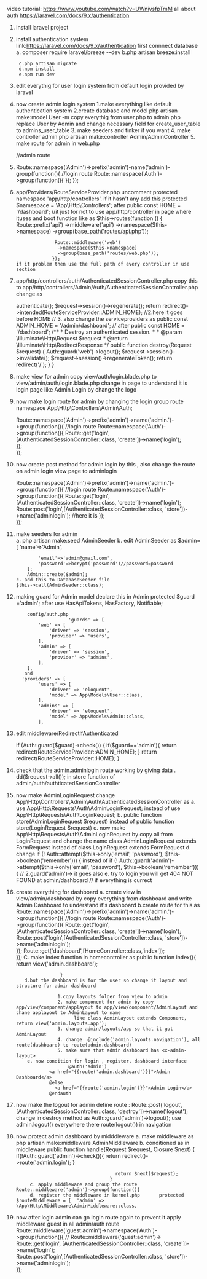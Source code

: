 video tutorial:   https://www.youtube.com/watch?v=UWniysfpTmM
all about auth    https://laravel.com/docs/9.x/authentication

1. install laravel project 
2. install authentication system   link:https://laravel.com/docs/9.x/authentication 
        first connnect database
        a. composer require laravel/breeze --dev
        b.php artisan breeze:install
 
        c.php artisan migrate
        d.npm install
        e.npm run dev
3. edit everythig for user login system from default login provided by laravel
4. now create admin login system 
	  1.make everything like default authentication system 
	  2.create database and model       php artisan make:model User -m   copy everythig from user.php to admin.php replace User by Admin
										 and change necessary field for  create_user_table to admins_user_table 
	  3. make seeders and tinker if you want
	  4. make controller  admin       php artisan make:controller Admin/AdminController
	  5. make route for admin in web.php   

     //admin route
5. Route::namespace('Admin')->prefix('admin')-name('admin')-group(function(){
              //login route
                Route::namespace('Auth')->group(function(){
           });
       });
6. app/Providers/RouteServiceProvider.php uncomment protected namespace 'app/http/controllers'.
        if it hasn't any add this
        protected $namespace = 'App\\Http\\Controllers'; after     public const HOME = '/dashboard';   //it just for not to use app/http/controller in page where               ituses
        and boot function like as
                        $this->routes(function () {
                     Route::prefix('api')
                      ->middleware('api')
                      ->namespace($this->namespace)
                      ->group(base_path('routes/api.php'));

                     Route::middleware('web')
                      ->namespace($this->namespace)
                      ->group(base_path('routes/web.php'));
                    });
       if it problem then use the full path of every controller in use section 
7. app/http/controllers/auth/AuthenticatedSessionController.php copy this to      app/http/controllers/Admin/Auth/AuthenticatedSessionController.php
   change as 
   <?php

   namespace App\Http\Controllers\Admin\Auth;  //0. here folder structure change

   use App\Http\Controllers\Controller;
   use App\Http\Requests\Auth\LoginRequest;
   use App\Providers\RouteServiceProvider;
   use Illuminate\Http\Request;
   use Illuminate\Support\Facades\Auth;

	   class AuthenticatedSessionController extends Controller
	   {
		/**
		 * Display the login view.
		 *
		 * @return \Illuminate\View\View
		 */
		public function create()
		{
			return view('admin.auth.login');  //1. here it goes before auth.login
		}

		/**
		 * Handle an incoming authentication request.
		 *
		 * @param  \App\Http\Requests\Auth\LoginRequest  $request
		 * @return \Illuminate\Http\RedirectResponse
		 */
		public function store(LoginRequest $request)
		{
			$request->authenticate();

			$request->session()->regenerate();

			return redirect()->intended(RouteServiceProvider::ADMIN_HOME);  //2.here it goes before HOME 
				 // 3. also change the serviceproviders as   public const ADMIN_HOME = '/admin/dashboard';  // after public const HOME = '/dashboard';

		/**
		 * Destroy an authenticated session.
		 *
		 * @param  \Illuminate\Http\Request  $request
		 * @return \Illuminate\Http\RedirectResponse
		 */
		public function destroy(Request $request)
		{
			Auth::guard('web')->logout();

			$request->session()->invalidate();

			$request->session()->regenerateToken();

			return redirect('/');
		}
	   }

8.  make view for admin             copy     view/auth/login.blade.php    to                  view/admin/auth/login.blade.php 
                                           change in page to understand it is login page like  Admin Login by change the logo
9.  now make login route for admin by changing the login group route 
	   namespace App\Http\Controllers\Admin\Auth;

	   Route::namespace('Admin')->prefix('admin')->name('admin.')->group(function(){
				  //login route
			 Route::namespace('Auth')->group(function(){
				  Route::get('login',[AuthenticatedSessionController::class, 'create'])->name('login');      
			   });       
		 });
10. now create post method for admin login by this , also change the route on admin login view page to adminlogin

	   Route::namespace('Admin')->prefix('admin')->name('admin.')->group(function(){
				  //login route
			 Route::namespace('Auth')->group(function(){
				  Route::get('login',[AuthenticatedSessionController::class, 'create'])->name('login');      
				  Route::post('login',[AuthenticatedSessionController::class, 'store'])->name('adminlogin');      //here it is
			   });       
		 });

11. make seeders for admin      
		a. php artisan make:seed AdminSeeder
		b. edit AdminSeeder as $admin=[
				'name'=>'Admin',

				'email'=>'admin@gmail.com',
				'password'=>bcrypt('password')//password=password
			];
			Admin::create($admin);
		c. add this to DatabaseSeeder file                                   $this->call(AdminSeeder::class); 

12. making guard for Admin model 
                     declare this in Admin
			protected $guard ='admin'; after use HasApiTokens, HasFactory, Notifiable;


			config/auth.php 
						   'guards' => [
				'web' => [
					'driver' => 'session',
					'provider' => 'users',
				],
				'admin' => [
					'driver' => 'session',
					'provider' => 'admins',
				],
			],
		   and 
		  'providers' => [
				'users' => [
					'driver' => 'eloquent',
					'model' => App\Models\User::class,
				],
				'admins' => [
					'driver' => 'eloquent',
					'model' => App\Models\Admin::class,
				],

13. edit middleware/RedirectIfAuthenticated 


       if (Auth::guard($guard)->check()) {
                if($guard=='admin'){
                     return redirect(RouteServiceProvider::ADMIN_HOME);
                }
                return redirect(RouteServiceProvider::HOME);
            }
14. check that the admin.adminlogin route working by giving data .   dd($request->all()); in store function of admin/auth/authticatedSessionController
15. now make AdminLoginRequest 
        change App\Http\Controllers\Admin\Auth\AuthenticatedSessionController as
        a. use App\Http\Requests\Auth\AdminLoginRequest; instead of use App\Http\Requests\Auth\LoginRequest; 
        b.    public function store(AdminLoginRequest $request) instead of     public function store(LoginRequest $request)
        c. now make App\Http\Requests\Auth\AdminLoginRequest by copy all from LoginRequest and change the name class AdminLoginRequest extends FormRequest instead of class LoginRequest extends FormRequest
        d. change  if (! Auth::attempt($this->only('email', 'password'), $this->boolean('remember'))) { 
           instead of  if (! Auth::guard('admin')->attempt($this->only('email', 'password'), $this->boolean('remember'))) { // 2.guard('admin')-> it goes also
        e. try to login you will get 404 NOT FOUND at admin/dashboard // if everything is currect

16. create everything for dashboard 
         a. create view in view/admin/dashboard by copy everything from dashboard and write Admin Dashboard to understand it's dashboard
         b.create route for this as 
                   Route::namespace('Admin')->prefix('admin')->name('admin.')->group(function(){
                       //login route
                    Route::namespace('Auth')->group(function(){
                     Route::get('login', [AuthenticatedSessionController::class, 'create'])->name('login');      
                     Route::post('login',[AuthenticatedSessionController::class, 'store'])->name('adminlogin');    
                       });
                     Route::get('dashboard',[HomeController::class,'index']);       
                   });
          C. make index function in homecontroller as
                       public function index(){
                            return view('admin.dashboard');
        
                        }
           d.but the dashboard is for the user so change it layout and structure for admin dashboard 

                       1.copy layouts folder from view to admin 
                       2. make component for admin by copy app/view/component/applayout to app/view/component/AdminLayout and chane applayout to AdminLayout to name
                             like class AdminLayout extends Component, return view('admin.layouts.app');
                       3. change admin/layouts/app so that it got AdminLayout
                       4. change  @include('admin.layouts.navigation'), all route(dashboard) to route(admin.dashboard)
                       5. make sure that admin dashboard has <x-admin-layout>
            e. now condition for login , register, dashboard interface 
                           @auth('admin')
                    <a href="{{route('admin.dashboard')}}">Admin Dashboard</a>
                    @else
                      <a href="{{route('admin.login')}}">Admin Login</a>
                    @endauth
17. now make the logout for admin define route :   Route::post('logout',[AuthenticatedSessionController::class, 'destroy'])->name('logout');  change in destroy method
                                                   as   Auth::guard('admin')->logout();
                                                   use admin.logout() everywhere there route(logout()) in navigation

18. now protect admin.dashboard by midddleware 
              a. make middleware as php artisan make:middleware AdminMiddleware
              b. conditioned as in middleware 
                                       public function handle(Request $request, Closure $next)
                                            {
                                          if(!Auth::guard('admin')->check()){
                                         return redirect()->route('admin.login');
                                           }
            
        
                                            return $next($request);
                                          }
             c. apply middleware and group the route  Route::middleware('admin')->group(function(){
             d. register the middleware in kernel.php       protected $routeMiddleware = [  'admin' => \App\Http\Middleware\AdminMiddleware::class,

19. now after login admin can go login route again to prevent it apply middleware guest in all admin/auth route  
                                  Route::middleware('guest:admin')->namespace('Auth')->group(function(){ //   Route::middleware('guest:admin')->
              Route::get('login', [AuthenticatedSessionController::class, 'create'])->name('login');      
              Route::post('login',[AuthenticatedSessionController::class, 'store'])->name('adminlogin');    
           });
